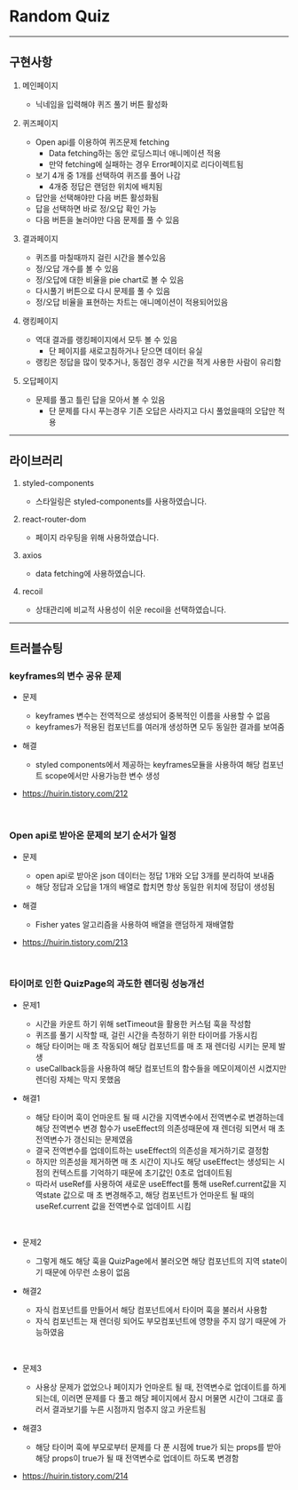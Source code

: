 # Random Quiz

---

## 구현사항

1. 메인페이지

   - 닉네임을 입력해야 퀴즈 풀기 버튼 활성화

2. 퀴즈페이지

   - Open api를 이용하여 퀴즈문제 fetching
     - Data fetching하는 동안 로딩스피너 애니메이션 적용
     - 만약 fetching에 실패하는 경우 Error페이지로 리다이렉트됨
   - 보기 4개 중 1개를 선택하여 퀴즈를 풀어 나감
     - 4개중 정답은 랜덤한 위치에 배치됨
   - 답안을 선택해야만 다음 버튼 활성화됨
   - 답을 선택하면 바로 정/오답 확인 가능
   - 다음 버튼을 눌러야만 다음 문제를 풀 수 있음

3. 결과페이지
   - 퀴즈를 마칠때까지 걸린 시간을 볼수있음
   - 정/오답 개수를 볼 수 있음
   - 정/오답에 대한 비율을 pie chart로 볼 수 있음
   - 다시풀기 버튼으로 다시 문제를 풀 수 있음
   - 정/오답 비율을 표현하는 차트는 애니메이션이 적용되어있음
4. 랭킹페이지

   - 역대 결과를 랭킹페이지에서 모두 볼 수 있음
     - 단 페이지를 새로고침하거나 닫으면 데이터 유실
   - 랭킹은 정답을 많이 맞추거나, 동점인 경우 시간을 적게 사용한 사람이 유리함

5. 오답페이지
   - 문제를 풀고 틀린 답을 모아서 볼 수 있음
     - 단 문제를 다시 푸는경우 기존 오답은 사라지고 다시 풀었을때의 오답만 적용

---

## 라이브러리

1. styled-components

   - 스타일링은 styled-components를 사용하였습니다.

2. react-router-dom

   - 페이지 라우팅을 위해 사용하였습니다.

3. axios

   - data fetching에 사용하였습니다.

4. recoil

   - 상태관리에 비교적 사용성이 쉬운 recoil을 선택하였습니다.

---

## 트러블슈팅

### keyframes의 변수 공유 문제

- 문제

  - keyframes 변수는 전역적으로 생성되어 중복적인 이름을 사용할 수 없음
  - keyframes가 적용된 컴포넌트를 여러개 생성하면 모두 동일한 결과를 보여줌

- 해결

  - styled components에서 제공하는 keyframes모듈을 사용하여 해당 컴포넌트 scope에서만 사용가능한 변수 생성

- https://huirin.tistory.com/212


<br/>

### Open api로 받아온 문제의 보기 순서가 일정

- 문제

  - open api로 받아온 json 데이터는 정답 1개와 오답 3개를 분리하여 보내줌
  - 해당 정답과 오답을 1개의 배열로 합치면 항상 동일한 위치에 정답이 생성됨

- 해결

  - Fisher yates 알고리즘을 사용하여 배열을 랜덤하게 재배열함

- https://huirin.tistory.com/213


<br/>

### 타이머로 인한 QuizPage의 과도한 렌더링 성능개선

- 문제1

  - 시간을 카운트 하기 위해 setTimeout을 활용한 커스텀 훅을 작성함
  - 퀴즈를 풀기 시작할 때, 걸린 시간을 측정하기 위한 타이머를 가동시킴
  - 해당 타이머는 매 초 작동되어 해당 컴포넌트를 매 초 재 렌더링 시키는 문제 발생
  - useCallback등을 사용하여 해당 컴포넌트의 함수들을 메모이제이션 시켰지만 렌더링 자체는 막지 못했음

- 해결1

  - 해당 타이머 훅이 언마운트 될 때 시간을 지역변수에서 전역변수로 변경하는데 해당 전역변수 변경 함수가 useEffect의 의존성때문에 재 렌더링 되면서 매 초 전역변수가 갱신되는 문제였음
  - 결국 전역변수를 업데이트하는 useEffect의 의존성을 제거하기로 결정함
  - 하지만 의존성을 제거하면 매 초 시간이 지나도 해당 useEffect는 생성되는 시점의 컨텍스트를 기억하기 때문에 초기값인 0초로 업데이트됨
  - 따라서 useRef를 사용하여 새로운 useEffect를 통해 useRef.current값을 지역state 값으로 매 초 변경해주고, 해당 컴포넌트가 언마운트 될 때의 useRef.current 값을 전역변수로 업데이트 시킴

<br/>

- 문제2

  - 그렇게 해도 해당 훅을 QuizPage에서 불러오면 해당 컴포넌트의 지역 state이기 때문에 아무런 소용이 없음

- 해결2

  - 자식 컴포넌트를 만들어서 해당 컴포넌트에서 타이머 훅을 불러서 사용함
  - 자식 컴포넌트는 재 렌더링 되어도 부모컴포넌트에 영향을 주지 않기 때문에 가능하였음

<br/>

- 문제3
  - 사용상 문제가 없었으나 페이지가 언마운트 될 때, 전역변수로 업데이트를 하게 되는데, 이러면 문제를 다 풀고 해당 페이지에서 잠시 머물면 시간이 그대로 흘러서 결과보기를 누른 시점까지 멈추지 않고 카운트됨
- 해결3

  - 해당 타이머 훅에 부모로부터 문제를 다 푼 시점에 true가 되는 props를 받아 해당 props이 true가 될 때 전역변수로 업데이트 하도록 변경함

- https://huirin.tistory.com/214
